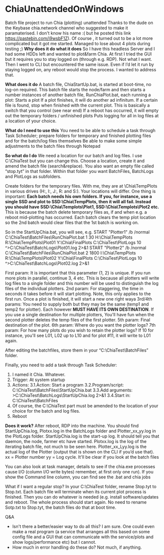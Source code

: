 # ChiaUnattendedOnWindows
Batch file project to run Chia (plotting) unattended
Thanks to the dude on the Keybase chia.network channel who suggested to make it paramaterised. I don't know his name :( but he posted this link https://pastebin.com/i9wsbF1Z). Of course , it turned out to be a lot more complicated but it got me started. Managed to lose about 4 plots during testing ;)
**Why does it do what it does**
So I have this headless Server and I had some HDDs left and wanted to plot&farm Chia. At first I tried the GUI but it requires you to stay logged on (through e.g. RDP). Not what I want. Then I went to CLI but encountered the same issue. Even if I’d let it run by staying logged on, any reboot would stop the process.
I wanted to address that.

**What does it do**
A batch file, ChiaStartUp.bat, is started at boot-time, no log-on required. This batch file starts the node/farm and then starts a number instances of another batch file, RunChiaPlot.bat, each running a plot:
    Starts a plot
    If a plot finishes, it will do another ad infinitum.
    If a certain file is found, stop when finished with the current plot. This is basically a switch that you control (see near end)
    If a reboot has occurred, it will empty out the temporary folders / unfinished plots
    Puts logging for all in log files at a location of your choice.

**What do I need to use this**
You need to be able to schedule a task through Task Scheduler;
prepare folders for temporary and finished plotting files and for the batch/log files themselves
Be able to make some simple adjustments to the batch files through Notepad

**So what do I do**
We need a location for our batch and log files. I use C:\ChiaTest but you can change this. Choose a location, create it and amend the batch file (search&replace). You also want an empty file called “stop.tyt” in that folder. Within that folder you want BatchFiles, BatchLogs and PlotLogs as subfolders.
    
Create folders for the temporary files. With me, they are at \Chia\TempPlots in various drives (H:, I:, J:, R: and S:). Your locations will differ. One thing is important: **Each batch needs his own folders. If you, for instance, use a single SSD and plot to SSD:\Chia\TempPlots, then it will all fail. Instead you should have SSD:\Chia\Templots\Plot1, SSD:\Chia\Templots\Plot2 etc.** This is because the batch delete temporary files as, if and when e.g. a reboot mid-plotting has occurred. Each batch clears the temp plot location so the 2nd batch would clear files that the 1st batch is working on.

So in the StartUpChia.bat, you will see, e.g.
START "Plotter1" /b /normal C:\ChiaTest\BatchFiles\RunChiaPlot.bat 1 30 H:\Chia\TempPlots R:\Chia\TempPlots\Plot01 Y:\Chia\FinalPlots C:\ChiaTest\PlotLogs 10 ^>C:\ChiaTest\BatchLogs\Plot01.log 2>&1
START "Plotter2" /b /normal C:\ChiaTest\BatchFiles\RunChiaPlot.bat 2 1800 I:\Chia\TempPlots R:\Chia\TempPlots\Plot02 Y:\Chia\FinalPlots C:\ChiaTest\PlotLogs 10 ^>C:\ChiaTest\BatchLogs\Plot02.log 2>&1

First param: It is important that this parameter {1, 2} is unique. If you run more plots in parallel, continue 3, 4 etc. This is because all plotters will write log files to a single folder and this number will be used to distinguish the log files of the individual plotters.
2nd param: For staggering, the time in seconds it takes before it will start plotting. Note, this only applies to the first run. Once a plot is finished, it will start a new one right waya
3rd/4th params: You need to supply both but they may be the same (temp1 and temp2 for plotter). Each however **MUST HAVE ITS OWN DESTINATION**. If you use a single destination for multiple plotters, You'll have fun when the second plotter deletes the temp files of the first plotter.
5th param: Final destination of the plot.
6th param: Where do you want the plotter logs?
7th param: For how many plots do you wish to retain the plotter logs? If 10 for instance, you'll see L01, L02 up to L10 and for plot #11, it will write to L01 again.

After editing the batchfiles, store them in your “C:\ChiaTest\BatchFiles” folder. 

Finally, you need to add a task through Task Scheduler:
1. I named it Chia. Whatever.
2. Trigger: At system startup
3. Actions:
3.1.Action: Start a program
3.2.Program/script: C:\ChiaTest\BatchFiles\StartUpChia.bat
3.3.Add arguments: >C:\ChiaTest\BatchLogs\StartUpChia.log 2>&1
3.4.Start in: C:\ChiaTest\BatchFiles
4. Of course, the C:\ChiaTest part must be amended to the location of your choice for the batch and log files.
5. Reboot

**Does it work?**
After reboot, RDP into the machine. You should find StartUpChia.log, Plotxx.log in the BatchLogs folder and Plotter_xx_yy.log in the PlotLogs folder.
StartUpChia.log is the start-up log. It should tell you that daemon, the node, farmer etc have started.
Plotxx.log is the log of the iterating batch file, not much to be seen here.
Plotter_xx_Lyy.log is the actual log of the Plotter (output that is shown on the CLI if you’d use that).
xx = Plotter number
yy = Log cycle. It'll be clear if you look at the batch files

You can also look at task manager, details to see if the chia.exe processes cause I/O (column I/O write bytes) remember, at first only one run). If you show the Command line column, you can find see the .bat and chia jobs

What if I want a regular stop?
In your C:\ChiaTest folder, rename Stop.tyt to Stop.txt. Each batch file will terminate when its current plot process is finished. Then you can do whatever is needed (e.g. install software/updates and reboot. The whole process should start again. No need to rename Sotp.txt to Stop.tyt, the batch files do that at boot time.

Q&A
- Isn't there a better/easier way to do all this? I am sure. One could even make a real program (a service that arranges all this based on some config file and a GUI that can communicate with the service/plots and show logs/performance etc) but I cannot.
- How much in error handling do these do? Not much, if anything.

